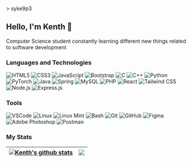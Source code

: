 \> syke9p3

## Hello, I'm Kenth 👋

Computer Science student constantly learning different new things related to software development


### Languages and Technologies
![HTML5](https://img.shields.io/badge/-HTML5-1d1f21?style=flat&logo=HTML5&logoColor=E34F26)
![CSS3](https://img.shields.io/badge/-CSS3-1d1f21?style=flat&logo=CSS3&logoColor=1572B6)
![JavaScript](https://img.shields.io/badge/-JavaScript-1d1f21?style=flat&logo=javascript)
![Bootstrap](https://img.shields.io/badge/-Bootstrap-1d1f21?style=flat&logo=bootstrap&logoColor=563D7C)
![C](https://img.shields.io/badge/-C-1d1f21?style=flat&logo=c)
![C++](https://img.shields.io/badge/-C++-1d1f21?style=flat&logo=c%2B%2B&logoColor=00599C)
![Python](https://img.shields.io/badge/-Python-1d1f21?style=flat&logo=python&logoColor=3776AB)
![PyTorch](https://img.shields.io/badge/-PyTorch-1d1f21?style=flat&logo=pytorch&logoColor=EE4C2C)
![Java](https://img.shields.io/badge/-Java-1d1f21?style=flat&logo=java&logoColor=007396)
![Spring](https://img.shields.io/badge/-Spring-1d1f21?style=flat&logo=spring&logoColor=6DB33F)
![MySQL](https://img.shields.io/badge/-MySQL-1d1f21?style=flat&logo=mysql)
![PHP](https://img.shields.io/badge/-PHP-1d1f21?style=flat&logo=php&logoColor=777BB4)
![React](https://img.shields.io/badge/-React-1d1f21?style=flat&logo=react&logoColor=61DAFB)
![Tailwind CSS](https://img.shields.io/badge/-Tailwind_CSS-1d1f21?style=flat&logo=tailwind-css&logoColor=38B2AC)
![Node.js](https://img.shields.io/badge/-Node.js-1d1f21?style=flat&logo=node.js)
![Express.js](https://img.shields.io/badge/-Express.js-1d1f21?style=flat&logo=express)



### Tools
![VSCode](https://img.shields.io/badge/-Visual%20Studio%20Code-1d1f21?style=flat&logo=Visual-Studio-Code&logoColor=007ACC)
![Linux](https://img.shields.io/badge/-Linux-1d1f21?style=flat&logo=Linux&logoColor=FCC624)
![Linux Mint](https://img.shields.io/badge/-Linux%20Mint-1d1f21?style=flat&logo=linuxmint&logoColor=#87CF3E)
![Bash](https://img.shields.io/badge/-GNU%20Bash-1d1f21?style=flat&logo=GNU-Bash&logoColor=4EAA25)
![Git](https://img.shields.io/badge/-Git-1d1f21?style=flat&logo=Git&logoColor=F05032)
![GitHub](https://img.shields.io/badge/-GitHub-1d1f21?style=flat&logo=GitHub&logoColor=ffffff)
![Figma](https://img.shields.io/badge/-Figma-1d1f21?style=flat&logo=Figma&logoColor=F24E1E)
![Adobe Photoshop](https://img.shields.io/badge/-Adobe%20Photoshop-1d1f21?style=flat&logo=Adobe%20Photoshop&logoColor=#31A8FF)
![Postman](https://img.shields.io/badge/-Postman-1d1f21?style=flat&logo=Postman&logoColor=FF6C37)
### My Stats


| <a href="https://github.com/anuraghazra/github-readme-stats"><img align="center" src="https://github-readme-stats.vercel.app/api?username=syke9p3&show_icons=true&include_all_commits=true&theme=tokyonight&hide_border=true" alt="Kenth's github stats" /></a> | <a href="https://github.com/anuraghazra/github-readme-stats"><img align="center" src="https://github-readme-stats.vercel.app/api/top-langs/?username=syke9p3&layout=compact&theme=tokyonight&hide_border=true" /></a> |
| ------------- | ------------- |


<!--
**syke9p3/syke9p3** is a ✨ _special_ ✨ repository because its `README.md` (this file) appears on your GitHub profile.

Here are some ideas to get you started:

- 🔭 I’m currently working on ...
- 🌱 I’m currently learning ...
- 👯 I’m looking to collaborate on ...
- 🤔 I’m looking for help with ...
- 💬 Ask me about ...
- 📫 How to reach me: ...
- 😄 Pronouns: ...
- ⚡ Fun fact: ...
-->
